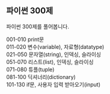 ## 파이썬 300제
파이썬 300제를 풀어봅니다.  

001-010 print문  
011-020 변수(variable), 자료형(datatype)  
021-050 문자열(string), 인덱싱, 슬라이싱  
051-070 리스트(list), 인덱싱, 슬라이싱  
071-080 튜플(tuple)  
081-100 딕셔너리(dictionary)  
101-130 if문, 사용자 입력 받아오기(input)
